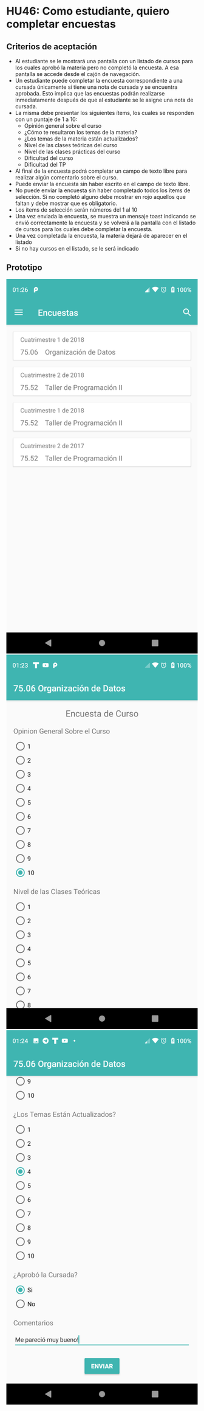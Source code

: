 # HU46: Como estudiante, quiero completar encuestas

## Criterios de aceptación
- Al estudiante se le mostrará una pantalla con un listado de cursos para los cuales aprobó la materia pero no completó la encuesta. A esa pantalla se accede desde el cajón de navegación.
- Un estudiante puede completar la encuesta correspondiente a una cursada únicamente si tiene una nota de cursada y se encuentra aprobada. Esto implica que las encuestas podrán realizarse inmediatamente después de que al estudiante se le asigne una nota de cursada.
- La misma debe presentar los siguientes ítems, los cuales se responden con un puntaje de 1 a 10:
    - Opinión general sobre el curso
    - ¿Cómo te resultaron los temas de la materia?
    - ¿Los temas de la materia están actualizados?
    - Nivel de las clases teóricas del curso
    - Nivel de las clases prácticas del curso
    - Dificultad del curso
    - Dificultad del TP
- Al final de la encuesta podrá completar un campo de texto libre para realizar algún comentario sobre el curso.
- Puede enviar la encuesta sin haber escrito en el campo de texto libre.
- No puede enviar la encuesta sin haber completado todos los ítems de selección. Si no completó alguno debe mostrar en rojo aquellos que faltan y debe mostrar que es obligatorio.
- Los ítems de selección serán números del 1 al 10
- Una vez enviada la encuesta, se muestra un mensaje toast indicando se envió correctamente la encuesta y se volverá a la pantalla con el listado de cursos para los cuales debe completar la encuesta.
- Una vez completada la encuesta, la materia dejará de aparecer en el listado
- Si no hay cursos en el listado, se le será indicado

## Prototipo
![Menú lateral de navegación](./prototipos/pantalla_cursos_encuesta.png)
![Menú lateral de navegación](./prototipos/pantalla_encuesta_1.png)
![Menú lateral de navegación](./prototipos/pantalla_encuesta_2.png)
